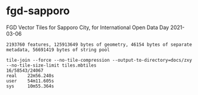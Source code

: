 # fgd-sapporo
FGD Vector Tiles for Sapporo City, for International Open Data Day 2021-03-06

```
2193760 features, 125913649 bytes of geometry, 46154 bytes of separate metadata, 56691419 bytes of string pool

tile-join --force --no-tile-compression --output-to-directory=docs/zxy --no-tile-size-limit tiles.mbtiles
16/58543/24067
real    22m56.240s
user    54m11.605s
sys     10m55.364s
```
